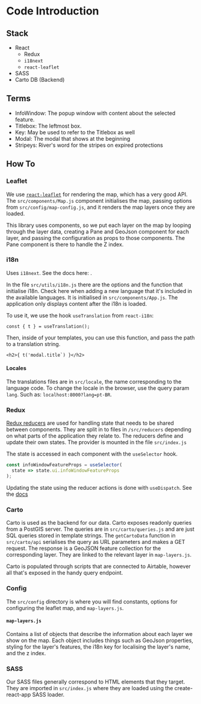 # Code Introduction

## Stack

- React
  - Redux
  - `i18next`
  - `react-leaflet`
- SASS
- Carto DB (Backend)

## Terms

- InfoWindow: The popup window with content about the selected feature.
- Titlebox: The leftmost box.
- Key: May be used to refer to the Titlebox as well
- Modal: The modal that shows at the beginning
- Stripeys: River's word for the stripes on expired protections

## How To

### Leaflet

We use [`react-leaflet`](https://react-leaflet.js.org/) for rendering the map, which has a very good API. The `src/components/Map.js` component initialises the map, passing options from `src/config/map-config.js`, and it renders the map layers once they are loaded.

This library uses components, so we put each layer on the map by looping through the layer data,
creating a Pane and GeoJson component for each layer, and passing the configuration as props to those components. The Pane component is there to handle the Z index.

### i18n

Uses `i18next`. See the docs here: .

In the file `src/utils/i18n.js` there are the options and the function that initialise i18n. Check here when adding a new language that it's included in the available languages. It is initialised in `src/components/App.js`. The application only displays content after the i18n is loaded.

To use it, we use the hook `useTranslation` from `react-i18n`:

```
const { t } = useTranslation();
```

Then, inside of your templates, you can use this function, and pass the path to a translation string.

```
<h2>{ t('modal.title`) }</h2>
```

#### Locales

The translations files are in `src/locale`, the name corresponding to the language code. To change the locale in the browser, use the query param `lang`. Such as: `localhost:8000?lang=pt-BR`.

### Redux

[Redux reducers](https://redux.js.org/tutorials/fundamentals/part-3-state-actions-reducers) are used for handling state that needs to be shared between components. They are split in to files in `/src/reducers` depending on what parts of the application they relate to. The reducers define and update their own states. The provider is mounted in the file `src/index.js`

The state is accessed in each component with the `useSelector` hook.

```js
const infoWindowFeatureProps = useSelector(
  state => state.ui.infoWindowFeatureProps
);
```

Updating the state using the reducer actions is done with `useDispatch`. See the [docs](https://redux.js.org/tutorials/fundamentals/part-4-store#dispatching-actions)

### Carto

Carto is used as the backend for our data. Carto exposes readonly queries from a PostGIS server. The queries are in `src/carto/queries.js` and are just SQL queries stored in template strings. The `getCartoData` function in `src/carto/api` serialises the query as URL parameters and makes a GET request. The response is a GeoJSON feature collection for the corresponding layer. They are linked to the relevant layer in `map-layers.js`.

Carto is populated through scripts that are connected to Airtable, however all that's exposed in the handy query endpoint.

### Config

The `src/config` directory is where you will find constants, options for configuring the leaflet map, and `map-layers.js`.

#### `map-layers.js`

Contains a list of objects that describe the information about each layer we show on the map. Each object includes things such as GeoJson properties, styling for the layer's features, the i18n key for localising the layer's name, and the z index.

### SASS

Our SASS files generally correspond to HTML elements that they target. They are imported in `src/index.js` where they are loaded using the create-react-app SASS loader.
